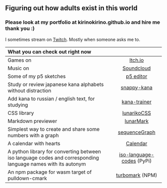 ## Figuring out how adults exist in this world
### Please look at my portfolio at kirinokirino.github.io and hire me thank you :)

I sometimes stream on [Twitch](https://twitch.tv/kirinokirino). Mostly when someone asks me to.

|What you can check out right now||
| :--- | :---: |
|Games on|[Itch.io](https://kirinokirino.itch.io)|
|Music on|[Soundcloud](https://soundcloud.com/kirinokirino)|
|Some of my p5 sketches|[p5 editor](https://editor.p5js.org/kirinokirino/sketches)|
|Study or review japanese kana alphabets without distraction|[snappy-kana](https://kirinokirino.github.io/snappy-kana/)|
|Add kana to russian / english text, for studying|[kana-trainer](https://kirinokirino.github.io/Kana-trainer/)|
|CSS library|[lunarikoCSS](https://kirinokirino.github.io/lunarikoCSS/)|
|Markdown previewer|[lunarMark](https://kirinokirino.github.io/LunarMark/)|
|Simplest way to create and share some numbers with a graph|[sequenceGraph](https://kirinokirino.github.io/sequenceGraph/)|
|A calendar with hearts|[Calendar](https://kirinokirino.github.io/calendar/)|
|A python library for converting between iso language codes and corresponding language names with its autonym|[iso-language-codes](https://pypi.org/project/iso-language-codes/) (PyPi)|
|An npm package for wasm target of pulldown-cmark|[turbomark](https://www.npmjs.com/package/turbomark) (NPM)|
